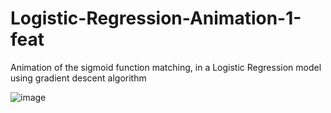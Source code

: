 # Logistic-Regression-Animation-1-feat
Animation of the sigmoid function matching, in a Logistic Regression model using gradient descent algorithm 

![image](https://user-images.githubusercontent.com/48939526/161565276-e621289e-035d-4b07-9c5c-a6f886d3290e.png)
